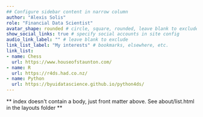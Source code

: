 ```yaml
---
## Configure sidebar content in narrow column
author: "Alexis Solis"
role: "Financial Data Scientist"
avatar_shape: rounded # circle, square, rounded, leave blank to exclude
show_social_links: true # specify social accounts in site config
audio_link_label: "" # leave blank to exclude
link_list_label: "My interests" # bookmarks, elsewhere, etc.
link_list:
- name: Chess
  url: https://www.houseofstaunton.com/
- name: R
  url: https://r4ds.had.co.nz/
- name: Python
  url: https://byuidatascience.github.io/python4ds/
---
```


** index doesn't contain a body, just front matter above.
See about/list.html in the layouts folder **
